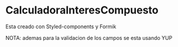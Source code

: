 # CalculadoraInteresCompuesto

Esta creado con Styled-components y Formik

NOTA: ademas para la validacion de los campos se esta usando YUP